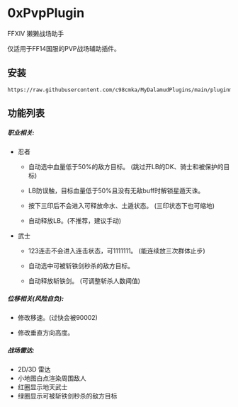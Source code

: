 # 0xPvpPlugin
FFXIV 獭獭战场助手

仅适用于FF14国服的PVP战场辅助插件。

## 安装
```
https://raw.githubusercontent.com/c98cmka/MyDalamudPlugins/main/pluginmaster.json
```

## 功能列表

##### 职业相关:

- 忍者
  - 自动选中血量低于50%的敌方目标。 (跳过开LB的DK、骑士和被保护的目标)

  - LB防误触，目标血量低于50%且没有无敌buff时解锁星遁天诛。

  - 按下三印后不会进入可释放命水、土遁状态。 (三印状态下也可缩地)

  - 自动释放LB。(不推荐，建议手动)

- 武士
  - 123连击不会进入连击状态，可1111111。 (能连续放三次群体止步)

  - 自动选中可被斩铁剑秒杀的敌方目标。

  - 自动释放斩铁剑。 (可调整斩杀人数阈值)

##### 位移相关(风险自负):

- 修改移速。(过快会被90002)

- 修改垂直方向高度。

##### 战场雷达:
- 2D/3D 雷达
- 小地图白点渲染周围敌人
- 红圈显示地天武士
- 绿圈显示可被斩铁剑秒杀的敌方目标
